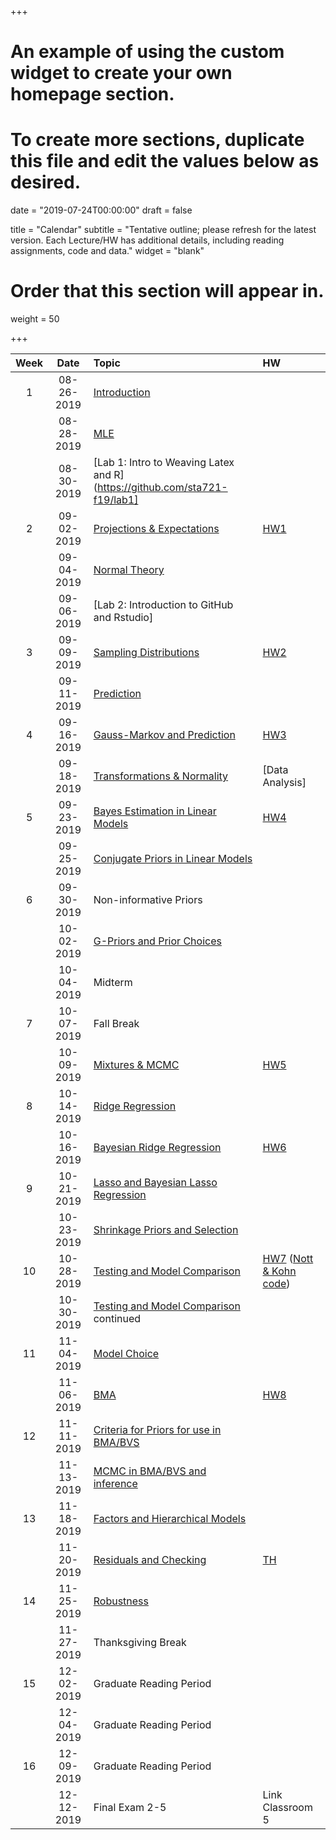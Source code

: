 +++
# An example of using the custom widget to create your own homepage section.
# To create more sections, duplicate this file and edit the values below as desired.

date = "2019-07-24T00:00:00"
draft = false

title = "Calendar"
subtitle = "Tentative outline; please refresh for the latest version.  Each Lecture/HW has additional details, including reading assignments, code and data."
widget = "blank"

# Order that this section will appear in.
weight = 50

+++

| Week |  Date      | Topic |   HW |
|:--:|:-------------:|:---------------------------|:---|
| 1  | 08-26-2019 | [Introduction](publication/intro/) |    |
|    | 08-28-2019 | [MLE](publication/mle/) | |
|    | 08-30-2019 | [Lab 1: Intro to Weaving Latex and R](https://github.com/sta721-f19/lab1]
| 2  | 09-02-2019 | [Projections & Expectations ](publication/projections/) |  [HW1](talk/hw01/) |
|    | 09-04-2019 | [Normal Theory](publication/normal-theory/) |   |
|    | 09-06-2019 | [Lab 2: Introduction to GitHub and Rstudio] |   |
| 3  | 09-09-2019 | [Sampling Distributions](publication/samplingdist/) | [HW2](talk/hw02)  |
|    | 09-11-2019 | [Prediction](publication/prediction/) |   |
| 4  | 09-16-2019 | [Gauss-Markov and Prediction](publication/gauss-markov/) | [HW3](talk/hw03) |  
|    | 09-18-2019 | [Transformations & Normality](publication/boxcox) | [Data Analysis]|
| 5  | 09-23-2019 | [Bayes Estimation in Linear Models](publication/bayes-intro) |  [HW4](talk/hw04)  |
|    | 09-25-2019 | [Conjugate Priors in Linear Models](publication/conjugate-priors) |  |
| 6  | 09-30-2019 | Non-informative Priors | |
|    | 10-02-2019 |  [G-Priors and Prior Choices](publication/gpriors-and-mixtures) | |
|    | 10-04-2019 | Midterm | |
| 7  | 10-07-2019 | Fall Break | |
|    | 10-09-2019 | [Mixtures & MCMC](publication/estimation) | [HW5](talk/hw05) |
| 8  | 10-14-2019 | [Ridge Regression](publication/ridge) | |
|    | 10-16-2019 | [Bayesian Ridge Regression](publication/bayesridge) | [HW6](talk/hw06)|
| 9  | 10-21-2019 | [Lasso and Bayesian Lasso Regression](publication/lasso) | |
|    | 10-23-2019 | [Shrinkage Priors and Selection](publication/shrinkage) |  |
| 10 | 10-28-2019 | [Testing and Model Comparison](publication/testing) | [HW7](talk/hw07) ([Nott & Kohn code](talk/nott-kohn.Rmd))|
|    | 10-30-2019 | [Testing and Model Comparison](publication/testing) continued      |  |
| 11 | 11-04-2019 | [Model Choice](publication/model-choice) | |
|    | 11-06-2019 | [BMA](publication/bma)       | [HW8](talk/hw08)   |
| 12 | 11-11-2019 | [Criteria for Priors for use in BMA/BVS](publication/desi) |  | 
|    | 11-13-2019 | [MCMC in BMA/BVS and inference](publication/mcmc)       |  |
| 13 | 11-18-2019 | [Factors and Hierarchical Models](publication/robust) | | 
|    | 11-20-2019 | [Residuals and Checking](publication/residuals) | [TH](project/data-analysis) |
| 14 | 11-25-2019 | [Robustness](publication/robust) | |
|    | 11-27-2019 | Thanksgiving Break | |
| 15 | 12-02-2019 | Graduate Reading Period | |
|    | 12-04-2019 | Graduate Reading Period | |
| 16 | 12-09-2019 | Graduate Reading Period | |
|    | 12-12-2019 | Final Exam 2-5 | Link Classroom 5 |

